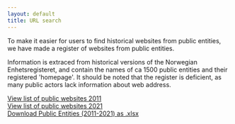 ```yaml
---
layout: default
title: URL search
---
```


To make it easier for users to find historical websites from public entities, we have made a register of websites from public entities.

Information is extraced from historical versions of the Norwegian Enhetsregisteret, and contain the names of ca 1500 public entities and their registered 'homepage'. It should be noted that the register is deficient, as many public actors lack information about web address.

[View list of public websites 2011](public-list-2011.md)  
[View list of public websites 2021](public-list-2021.md)  
[Download Public Entities (2011-2021) as .xlsx](offentligeVirksomheter_2011-2021.xlsx)